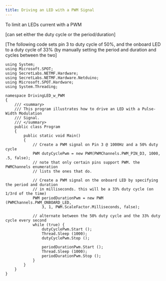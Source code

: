 ```yaml
---
title: Driving an LED with a PWM Signal
---
```


To limit an LEDs current with a PWM

[can set either the duty cycle or the period/duration]

[The following code sets pin 3 to duty cycle of 50%, and the onboard LED to a duty cycle of 33% (by manually setting the period and duration and cycles between the two]

```CSharp
using System;
using Microsoft.SPOT;
using SecretLabs.NETMF.Hardware;
using SecretLabs.NETMF.Hardware.Netduino;
using Microsoft.SPOT.Hardware;
using System.Threading;

namespace DrivingLED_w_PWM
{
	/// <summary>
	/// This program illustrates how to drive an LED with a Pulse-Width Modulation
	/// Signal.
	/// </summary>
	public class Program
	{
		public static void Main()
		{
			// Create a PWM signal on Pin 3 @ 1000Hz and a 50% duty cycle
			PWM dutyCyclePwm = new PWM(PWMChannels.PWM_PIN_D3, 1000, .5, false);
			// note that only certain pins support PWM. the PWMChannels enumeration
			// lists the ones that do.

			// Create a PWM signal on the onboard LED by specifying the period and duration 
			// in milliseconds. this will be a 33% duty cycle (on 1/3rd of the time)
			PWM periodDurationPwm = new PWM (PWMChannels.PWM_ONBOARD_LED, 
				3, 1, PWM.ScaleFactor.Milliseconds, false);

			// alternate between the 50% duty cycle and the 33% duty cycle every second
			while (true) {
				dutyCyclePwm.Start ();
				Thread.Sleep (1000);
				dutyCyclePwm.Stop ();

				periodDurationPwm.Start ();
				Thread.Sleep (1000);
				periodDurationPwm.Stop ();
			}
		}
	}
}
```